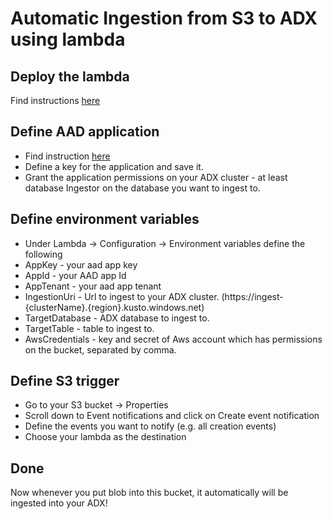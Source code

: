 # Automatic Ingestion from S3 to ADX using lambda
## Deploy the lambda
Find instructions [here]( https://docs.aws.amazon.com/lambda/latest/dg/gettingstarted-package.html)
## Define AAD application
* Find instruction [here]( https://docs.microsoft.com/azure/active-directory/develop/howto-create-service-principal-portal)
* Define a key for the application and save it.
* Grant the application permissions on your ADX cluster - at least database Ingestor on the database you want to ingest to.
## Define environment variables
* Under Lambda -> Configuration -> Environment variables define the following
*   AppKey - your aad app key
*	AppId - your AAD app Id
*	AppTenant - your aad app tenant
*   IngestionUri - Url to ingest to your ADX cluster. (https://ingest-{clusterName}.{region}.kusto.windows.net)
*	TargetDatabase - ADX database to ingest to.
*	TargetTable - table to ingest to.
*	AwsCredentials - key and secret of Aws account which has permissions on the bucket, separated by comma.
## Define S3 trigger
*	Go to your S3 bucket -> Properties
*	Scroll down to Event notifications and click on Create event notification
*	Define the events you want to notify (e.g. all creation events)
*	Choose your lambda as the destination
## Done
Now whenever you put blob into this bucket, it automatically will be ingested into your ADX!
